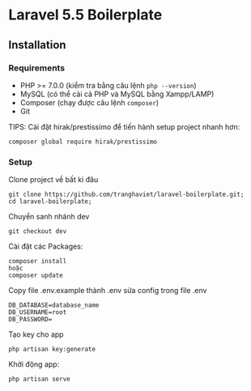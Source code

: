 # Laravel 5.5 Boilerplate

## Installation

### Requirements
- PHP >= 7.0.0 (kiểm tra bằng câu lệnh `php --version`)
- MySQL (có thể cài cả PHP và MySQL bằng Xampp/LAMP)
- Composer (chạy được câu lệnh `composer`)
- Git

TIPS: Cài đặt hirak/prestissimo để tiến hành setup project nhanh hơn:
```
composer global require hirak/prestissimo
```
### Setup
Clone project về bất kì đâu
```
git clone https://github.com/tranghaviet/laravel-boilerplate.git;
cd laravel-boilerplate;
```
Chuyển sanh nhánh dev
```
git checkout dev
```
Cài đặt các Packages:
```
composer install
hoặc
composer update
```
Copy file .env.example thành .env
sửa config trong file .env
```
DB_DATABASE=database_name
DB_USERNAME=root
DB_PASSWORD=
```
Tạo key cho app
```
php artisan key:generate
```
Khởi động app:
```
php artisan serve
```
